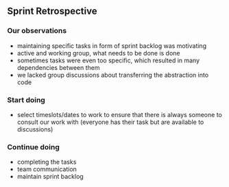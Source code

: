 ## Sprint Retrospective

### Our observations

- maintaining specific tasks in form of sprint backlog was motivating
- active and working group, what needs to be done is done
- sometimes tasks were even too specific, which resulted in many dependencies between them
- we lacked group discussions about transferring the abstraction into code

### Start doing
- select timeslots/dates to work to ensure that there is always someone to consult our work with (everyone has their task but are available to discussions)

### Continue doing
 - completing the tasks
 - team communication
 - maintain sprint backlog
